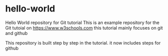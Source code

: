# hello-world
Hello World repository for Git tutorial
This is an example repository for the Git tutoial on https://www.w3schools.com
this tutorial mainly focuses on git and github

This repository is built step by step in the tutorial.
it now includes steps for github
